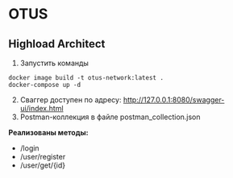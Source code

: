 # OTUS
## Highload Architect

1. Запустить команды

``` 
docker image build -t otus-network:latest .
docker-compose up -d
```

2. Сваггер доступен по адресу: http://127.0.0.1:8080/swagger-ui/index.html
3. Postman-коллекция в файле postman_collection.json

**Реализованы методы:**
* /login
* /user/register
* /user/get/{id}